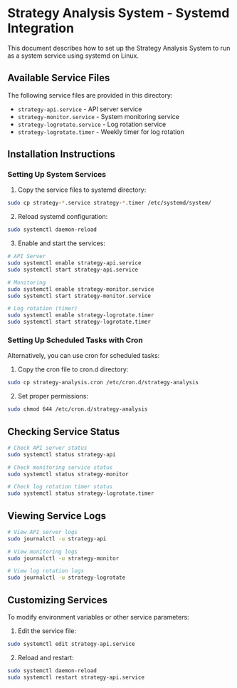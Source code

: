 # Strategy Analysis System - Systemd Integration

This document describes how to set up the Strategy Analysis System to run as a system service using systemd on Linux.

## Available Service Files

The following service files are provided in this directory:

- `strategy-api.service` - API server service
- `strategy-monitor.service` - System monitoring service 
- `strategy-logrotate.service` - Log rotation service
- `strategy-logrotate.timer` - Weekly timer for log rotation

## Installation Instructions

### Setting Up System Services

1. Copy the service files to systemd directory:

```bash
sudo cp strategy-*.service strategy-*.timer /etc/systemd/system/
```

2. Reload systemd configuration:

```bash
sudo systemctl daemon-reload
```

3. Enable and start the services:

```bash
# API Server
sudo systemctl enable strategy-api.service
sudo systemctl start strategy-api.service

# Monitoring
sudo systemctl enable strategy-monitor.service
sudo systemctl start strategy-monitor.service

# Log rotation (timer)
sudo systemctl enable strategy-logrotate.timer
sudo systemctl start strategy-logrotate.timer
```

### Setting Up Scheduled Tasks with Cron

Alternatively, you can use cron for scheduled tasks:

1. Copy the cron file to cron.d directory:

```bash
sudo cp strategy-analysis.cron /etc/cron.d/strategy-analysis
```

2. Set proper permissions:

```bash
sudo chmod 644 /etc/cron.d/strategy-analysis
```

## Checking Service Status

```bash
# Check API server status
sudo systemctl status strategy-api

# Check monitoring service status
sudo systemctl status strategy-monitor

# Check log rotation timer status
sudo systemctl status strategy-logrotate.timer
```

## Viewing Service Logs

```bash
# View API server logs
sudo journalctl -u strategy-api

# View monitoring logs
sudo journalctl -u strategy-monitor 

# View log rotation logs
sudo journalctl -u strategy-logrotate
```

## Customizing Services

To modify environment variables or other service parameters:

1. Edit the service file:

```bash
sudo systemctl edit strategy-api.service
```

2. Reload and restart:

```bash
sudo systemctl daemon-reload
sudo systemctl restart strategy-api.service
```
